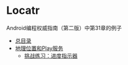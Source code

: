 # Locatr
Android编程权威指南（第二版）中第31章的例子

* [总目录](https://github.com/uv-lab/Locatr)
* [地理位置和Play服务](https://github.com/uv-lab/Locatr/tree/ch31)
    * [挑战练习：进度指示器](https://github.com/uv-lab/Locatr/tree/exercise31.10)

